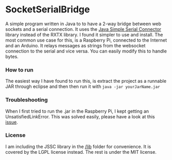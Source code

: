 # SocketSerialBridge
A simple program written in Java to to have a 2-way bridge between web sockets and a serial connection. It uses the [Java Simple Serial Connector](https://code.google.com/archive/p/java-simple-serial-connector/) library instead of the RXTX library. I found it simpler to use and install. The most common use case for this, is a Raspberry Pi, connected to the Internet and an Arduino. It relays messages as strings from the websocket connection to the serial and vice versa. You can easily modify this to handle bytes.

### How to run
The easiest way I have found to run this, is extract the project as a runnable JAR through eclipse and then then run it with `java -jar yourJarName.jar`

### Troubleshooting
When I first tried to run the .jar in the Raspberry Pi, I kept getting an UnsatisfiedLinkError. This was solved easily, please have a look at this [issue](https://github.com/scream3r/java-simple-serial-connector/issues/93).

### License
I am including the JSSC library in the [/lib](lib) folder for convenience. It is covered by the LGPL license instead. The rest is under the MIT license.
